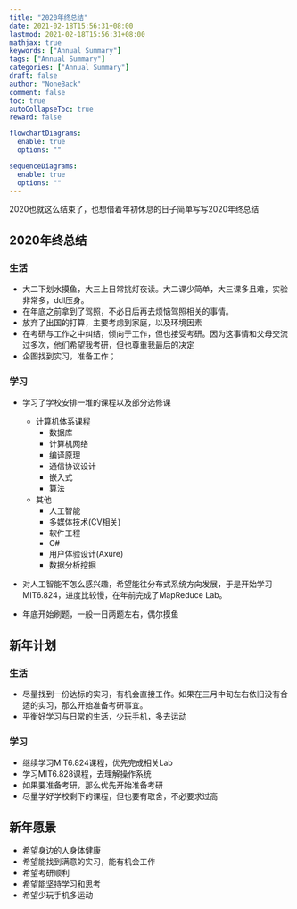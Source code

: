 ```yaml
---
title: "2020年终总结"
date: 2021-02-18T15:56:31+08:00
lastmod: 2021-02-18T15:56:31+08:00
mathjax: true
keywords: ["Annual Summary"]
tags: ["Annual Summary"]
categories: ["Annual Summary"]
draft: false
author: "NoneBack"
comment: false
toc: true
autoCollapseToc: true
reward: false

flowchartDiagrams:
  enable: true
  options: ""

sequenceDiagrams: 
  enable: true
  options: ""
---
```

2020也就这么结束了，也想借着年初休息的日子简单写写2020年终总结


## 2020年终总结

### 生活

- 大二下划水摸鱼，大三上日常挑灯夜读。大二课少简单，大三课多且难，实验非常多，ddl压身。
- 在年底之前拿到了驾照，不必日后再去烦恼驾照相关的事情。
- 放弃了出国的打算，主要考虑到家庭，以及环境因素
- 在考研与工作之中纠结，倾向于工作，但也接受考研。因为这事情和父母交流过多次，他们希望我考研，但也尊重我最后的决定
- 企图找到实习，准备工作；

### 学习

- 学习了学校安排一堆的课程以及部分选修课
  - 计算机体系课程
    - 数据库
    - 计算机网络
    - 编译原理
    - 通信协议设计
    - 嵌入式
    - 算法
  - 其他
    - 人工智能
    - 多媒体技术(CV相关)
    - 软件工程
    - C#
    - 用户体验设计(Axure)
    - 数据分析挖掘

- 对人工智能不怎么感兴趣，希望能往分布式系统方向发展，于是开始学习MIT6.824，进度比较慢，在年前完成了MapReduce Lab。
- 年底开始刷题，一般一日两题左右，偶尔摸鱼

## 新年计划

### 生活

- 尽量找到一份达标的实习，有机会直接工作。如果在三月中旬左右依旧没有合适的实习，那么开始准备考研事宜。
- 平衡好学习与日常的生活，少玩手机，多去运动

### 学习

- 继续学习MIT6.824课程，优先完成相关Lab
- 学习MIT6.828课程，去理解操作系统
- 如果要准备考研，那么优先开始准备考研
- 尽量学好学校剩下的课程，但也要有取舍，不必要求过高

## 新年愿景

- 希望身边的人身体健康
- 希望能找到满意的实习，能有机会工作
- 希望考研顺利
- 希望能坚持学习和思考
- 希望少玩手机多运动





